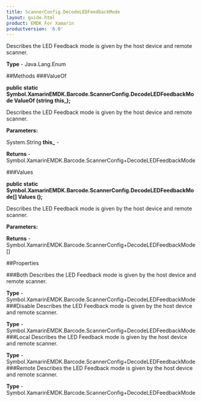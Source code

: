 ```yaml
---
title: ScannerConfig.DecodeLEDFeedbackMode
layout: guide.html
product: EMDK For Xamarin 
productversion: '6.0' 
---
```

Describes the LED Feedback mode is given by the host device and remote scanner.

**Type** - Java.Lang.Enum

##Methods
###ValueOf

**public static Symbol.XamarinEMDK.Barcode.ScannerConfig.DecodeLEDFeedbackMode ValueOf (string this_);**

Describes the LED Feedback mode is given by the host device and remote scanner.

**Parameters:**

System.String **this_**  - 
        

**Returns** - Symbol.XamarinEMDK.Barcode.ScannerConfig+DecodeLEDFeedbackMode

###Values

**public static Symbol.XamarinEMDK.Barcode.ScannerConfig.DecodeLEDFeedbackMode[] Values ();**

Describes the LED Feedback mode is given by the host device and remote scanner.

**Parameters:**

**Returns** - Symbol.XamarinEMDK.Barcode.ScannerConfig+DecodeLEDFeedbackMode[]

##Properties

###Both
Describes the LED Feedback mode is given by the host device and remote scanner.

**Type** - Symbol.XamarinEMDK.Barcode.ScannerConfig+DecodeLEDFeedbackMode
###Disable
Describes the LED Feedback mode is given by the host device and remote scanner.

**Type** - Symbol.XamarinEMDK.Barcode.ScannerConfig+DecodeLEDFeedbackMode
###Local
Describes the LED Feedback mode is given by the host device and remote scanner.

**Type** - Symbol.XamarinEMDK.Barcode.ScannerConfig+DecodeLEDFeedbackMode
###Remote
Describes the LED Feedback mode is given by the host device and remote scanner.

**Type** - Symbol.XamarinEMDK.Barcode.ScannerConfig+DecodeLEDFeedbackMode
